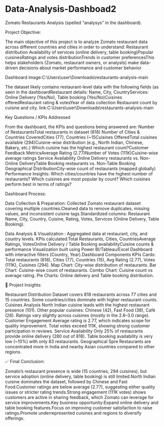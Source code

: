 # Data-Analysis-Dashboad2
Zomato Restaurants Analysis (spelled “analysys” in the dashboard).

 Project Objective:
 
The main objective of this project is to analyze Zomato restaurant data across different countries and cities in order to understand: Restaurant distribution Availability of services (online delivery, table booking)Popular cuisinesRatings and votes distributionTrends in customer preferencesThis helps stakeholders (Zomato, restaurant owners, or analysts) make data-driven decisions about market performance and customer behavior


Dashboard image:C:\Users\user\Downloads\restaurants-analysis-main

The dataset likely contains restaurant-level data with the following fields (as seen in the dashboardRestaurant details: Name, City, CountryServices: Online Delivery (Yes/No), Table booking (Yes/No)Cuisines offeredRestaurant rating & votesYear of data collection
Restaurant count by cuisine and city.
link:C:\Users\user\Downloads\restaurants-analysis-main

Key Questions / KPIs Addressed

From the dashboard, the KPIs and questions being answered are: Number of RestaurantsTotal restaurants in dataset (818)
Number of Cities & Countries CoveredCities (77), Countries (~15Cuisines OfferedTotal cuisines available (294)Cuisine-wise distribution (e.g., North Indian, Chinese, Bakery, etc.)
Which cuisine has the highest restaurant count?Customer Feedback MetricsAverage Rating (2.77)Number of Votes (111K)Cuisine-wise average ratings Service Availability Online Delivery restaurants vs. Non-Online DeliveryTable Booking restaurants vs. Non-Table Booking Geographical DistributionCity-wise count of restaurants (mapped globally)
Performance Insights:
Which cities/countries have the highest number of restaurants?
Which cuisines are most popular by count?
Which cuisines perform best in terms of ratings?

Dashboard Process:

Data Collection & Preparation:
Collected Zomato restaurant dataset covering multiple countries.Cleaned data to remove duplicates, missing values, and inconsistent cuisine tags.Standardized columns: Restaurant Name, City, Country, Cuisine, Rating, Votes, Services (Online Delivery, Table Booking).

Data Analysis & Visualization :
Aggregated data at restaurant, city, and country levels.
KPIs calculated:Total Restaurants, Cities, CountriesAverage Ratings, VotesOnline Delivery / Table Booking availabilityCuisine counts & performance Visualization built using Power BI/Tableau/Excel Dashboard with interactive filters (Country, Year).Dashboard Components
KPIs Cards: Total restaurants (818), Cities (77), Countries (15), Avg Rating (2.77), Votes (111K), Cuisines (294).
Map Chart: City-wise distribution of restaurants.
Bar Chart: Cuisine-wise count of restaurants.
Combo Chart: Cuisine count vs average rating.
Pie Charts: Online delivery and Table booking distribution.

🔎 Project Insights:

Restaurant Distribution
Dataset covers 818 restaurants across 77 cities and 15 countries.
Some countries/cities dominate with higher restaurant counts.
Cuisines Analysis
North Indian cuisine leads with the highest restaurant presence (101).
Other popular cuisines: Chinese (42), Fast Food (38), Café (26).
Ratings vary slightly across cuisines (mostly in the 2.6–3.0 range).
Customer Engagement
Average rating is 2.77, which indicates scope for quality improvement.
Total votes exceed 111K, showing strong customer participation in reviews.
Service Availability
Only 25% of restaurants provide online delivery (280 out of 818).
Table booking availability is very low (~10%) with only 83 restaurants.
Geographical Spre
Restaurants are concentrated more in India and nearby Asian countries compared to other regions.

✅ Final Conclusion:

Zomato’s restaurant presence is wide (15 countries, 294 cuisines), but service adoption (online delivery, table booking) is still limited.North Indian cuisine dominates the dataset, followed by Chinese and Fast Food.Customer ratings are below average (2.77), suggesting either quality issues or stricter rating trends.Strong engagement (111K votes) shows customers are active in sharing feedback, which Zomato can leverage for service improvements.Key business opportunity:Expand online delivery and table booking features.Focus on improving customer satisfaction to raise ratings.Promote underrepresented cuisines and regions to diversify offerings.

